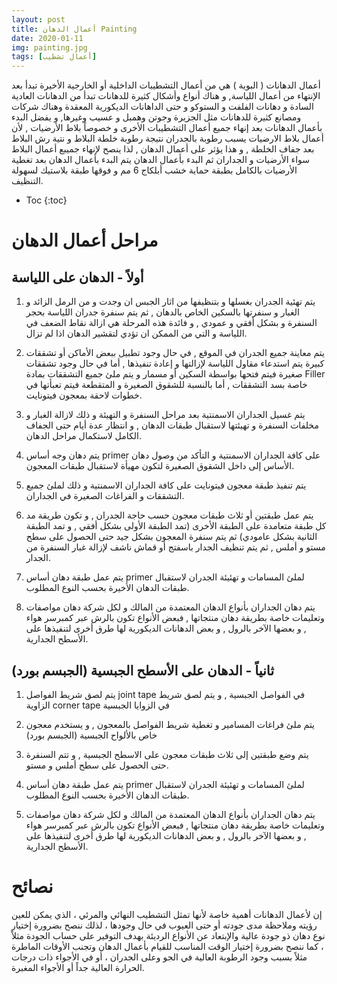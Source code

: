 ```yaml
---
layout: post
title: أعمال الدهان Painting
date: 2020-01-11
img: painting.jpg
tags: [أعمال تشطيب]
---
```


أعمال الدهانات ( البوية ) هي من أعمال التشطيبات الداخلية أو الخارجية الأخيرة تبدأ بعد الإنتهاء من أعمال اللياسة, و هناك أنواع وأشكال كثيرة للدهانات تبدأ من الدهانات العادية السادة و دهانات الفلفت و الستوكو و حتى الداهانات الديكورية المعقدة وهناك شركات ومصانع كثيرة للدهانات مثل الجزيرة وجوتن وهمبل و عسيب وغيرها, و يفضل البدء بأعمال الدهانات بعد إنهاء جميع أعمال التشطيبات الأخرى و خصوصاً بلاط الأرضيات , لأن أعمال بلاط الارضيات يسبب رطوبة بالجدران نتيجة رطوبة خلطة البلاط و نتية رش البلاط بعد جفاف الخلطة , و هذا يؤثر على أعمال الدهان , لذا ينصح لإنهاء جميبع أعمال البلاط سواء الأرضيات و الجداران ثم البدء بأعمال الدهان 
يتم البدء بأعمال الدهان بعد تغطية الأرضيات بالكامل بطبقة حماية خشب أبلكاج 6 مم و فوقها طبقة بلاستيك لسهولة التنظيف.


* Toc
{:toc}

# مراحل أعمال الدهان

## أولاً - الدهان على اللياسة

1. يتم تهئية الجدران بغسلها و بتنظيفها من اثار الجبس ان وجدت و من الرمل الزائد و الغبار و سنفرتها بالسكين الخاص بالدهان , ثم يتم سنفرة جدران اللياسة بحجر السنفرة و بشكل أفقي و عمودي , و فائدة هذه المرحلة هي ازالة نقاط الضعف في اللياسة و التي من الممكن ان تؤدي لتقشير الدهان اذا لم تزال.

2. يتم معاينة جميع الجدران في الموقع , في حال وجود تطبيل ببعض الأماكن أو تشققات كبيرة يتم استدعاء مقاول اللياسة لإزالتها و إعادة تنفيذها , أما في حال وجود تشققات صغيرة فيتم فتحها بواسطة السكين أو مسمار و يتم ملئ جميع التشققات بمادة Filler خاصة بسد التشققات , أما بالنسبة للشقوق الصغيرة و المتقطعة فيتم تعبأتها في خطوات لاحقة بمعجون فيتونايت.

3. يتم غسيل الجداران الاسمنتية بعد مراحل السنفرة و التهيئة و ذلك لازالة الغبار و مخلفات السنفرة و تهيئتها لاستقبال طبقات الدهان , و انتظار عدة أيام حتى الجفاف الكامل لاستكمال مراحل الدهان.

4. يتم دهان وجه أساس primer على كافة الجداران الاسمنتية و التأكد من وصول دهان الأساس إلى داخل الشقوق الصغيرة لتكون مهيأة لاستقبال طبقات المعجون.

5. يتم تنفيذ طبقة معجون فيتونايت على كافة الجداران الاسمنتية و ذلك لملئ جميع التشققات و الفراغات الصغيرة في الجداران.
 
6. يتم عمل طبقتين أو ثلاث طبقات معجون حسب حاجة الجدران , و تكون طريقة مد كل طبقة متعامدة على الطبقة الأخرى (تمد الطبقة الأولى بشكل أفقي , و تمد الطبقة الثانية بشكل عامودي) ثم يتم سنفرة المعجون بشكل جيد حتى الحصول على سطح مستو و أملس , ثم يتم تنظيف الجدار باسفتج أو قماش ناشف لإزالة غبار السنفرة من الجدار.

7. يتم عمل طبقة دهان أساس  primer لملئ المسامات و تهئيئة الجدران لاستقبال طبقات الدهان الأخيرة بحسب النوع المطلوب.

8. يتم دهان الجداران بأنواع الدهان المعتمدة من المالك و لكل شركة دهان مواصفات وتعليمات خاصة بطريقة دهان منتجاتها , فبعض الأنواع تكون بالرش عبر كمبرسر هواء , و بعضها الآخر بالرول , و بعض الدهانات الديكورية لها طرق أخرى لتنفيذها على الأسطح الجدارية.

## ثانياً - الدهان على الأسطح الجبسية (الجبسم بورد)

1. يتم لصق شريط الفواصل joint tape في الفواصل الجبسية , و يتم لصق شريط الزاوية corner tape في الزوايا الجبسية

2. يتم ملئ فراغات المسامير و تغطية شريط الفواصل بالمعجون , و يستخدم معجون خاص بالألواح الجبسية (الجبسم بورد)
 
3. يتم وضع طبقتين إلى ثلاث طبقات معجون على الاسطح الجبسية , و تتم السنفرة حتى الحصول على سطح أملس و مستو.

4. يتم عمل طبقة دهان أساس  primer لملئ المسامات و تهئيئة الجدران لاستقبال طبقات الدهان الأخيرة بحسب النوع المطلوب.
 
5. يتم دهان الجداران بأنواع الدهان المعتمدة من المالك و لكل شركة دهان مواصفات وتعليمات خاصة بطريقة دهان منتجاتها , فبعض الأنواع تكون بالرش عبر كمبرسر هواء , و بعضها الآخر بالرول , و بعض الدهانات الديكورية لها طرق أخرى لتنفيذها على الأسطح الجدارية.

# نصائح

إن لأعمال الدهانات أهمية خاصة لأنها تمثل التشطيب النهائي والمرئي ، الذي يمكن للعين رؤيته وملاحظة مدى جودته أو حتى العيوب في حال وجودها ، لذلك ننصح بضرورة إختيار نوع دهان ذو جودة عالية والإبتعاد عن الأنواع الرديئة بهدف التوفير على حساب الجودة مثلاً ، كما ننصح بضرورة إختيار الوقت المناسب للقيام بأعمال الدهان وتجنب الأوقات الماطرة مثلاً بسبب وجود الرطوبة العالية في الجو وعلى الجدران ، أو في الأجواء ذات درجات الحرارة العالية جداً أو الأجواء المغبرة.



